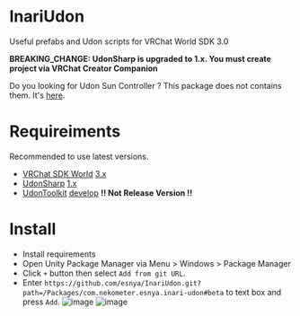 # InariUdon
Useful prefabs and Udon scripts for VRChat World SDK 3.0

**BREAKING_CHANGE: UdonSharp is upgraded to 1.x. You must create project via VRChat Creator Companion**

Do you looking for Udon Sun Controller ? This package does not contains them. It's [here](https://github.com/esnya/UdonSunController).

# Requireiments
Recommended to use latest versions.

- [VRChat SDK World](https://github.com/vrchat/packages) [3.x](https://github.com/vrchat/packages/blob/3.0.4/packages/com.vrchat.worlds/package.json)
- [UdonSharp](https://github.com/vrchat-community/UdonSharp) [1.x](https://github.com/vrchat-community/UdonSharp/blob/1.0.1/Packages/com.vrchat.UdonSharp/package.json)
- [UdonToolkit](https://github.com/orels1/UdonToolkit/tree/develop) [develop](https://github.com/orels1/UdonToolkit/blob/develop/package.json) **!! Not Release Version !!**

# Install
- Install requirements
- Open Unity Package Manager via Menu > Windows > Package Manager
- Click `+` button then select `Add from git URL`.
- Enter `https://github.com/esnya/InariUdon.git?path=/Packages/com.nekometer.esnya.inari-udon#beta` to text box and press `Add`.
![image](https://user-images.githubusercontent.com/2088693/180705211-f0f25559-d66f-460c-aede-445a230ae87a.png)
![image](https://user-images.githubusercontent.com/2088693/180705244-5dea9e3b-62a0-4ed5-b12d-89e612f49ecc.png)
